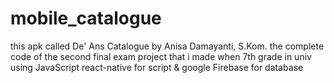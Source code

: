 # mobile_catalogue
this apk called De' Ans Catalogue by Anisa Damayanti, S.Kom.
the complete code of the second final exam project that i made when 7th grade in univ using JavaScript react-native for script & google Firebase for database
